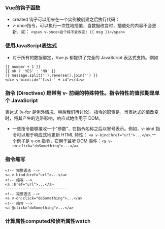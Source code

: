 ### Vue的钩子函数
- created 钩子可以用来在一个实例被创建之后执行代码：
- v-once指令，可以执行一次性地插值，当数据改变时，插值处的内容不会更新，如：
`<span v-once>这个将不会改变: {{ msg }}</span>`
### 使用JavaScript表达式
- 对于所有的数据绑定，Vue.js 都提供了完全的 JavaScript 表达式支持。例如
```
{{ number + 1 }}
{{ ok ? 'YES' : 'NO' }}
{{ message.split('').reverse().join('') }}
<div v-bind:id="'list-' + id"></div>
```
### 指令 (Directives) 是带有 v- 前缀的特殊特性。指令特性的值预期是单个 JavaScript 
表达式 (v-for 是例外情况，稍后我们再讨论)。指令的职责是，当表达式的值改变时，将其产生的连带影响，响应式地作用于 DOM。
- 一些指令能够接收一个“参数”，在指令名称之后以冒号表示。例如，v-bind 指令可以用于响应式地更新 HTML 特性：
`<a v-bind:href="url">...</a>`,一个例子是 v-on 指令，它用于监听 DOM 事件：`<a v-on:click="doSomething">...</a>`
### 指令缩写
```
<!-- 完整语法 -->
<a v-bind:href="url">...</a>
<!-- 缩写 -->
<a :href="url">...</a>
----------------------------
<!-- 完整语法 -->
<a v-on:click="doSomething">...</a>
<!-- 缩写 -->
<a @click="doSomething">...</a>
```
### 计算属性computed和侦听属性watch
